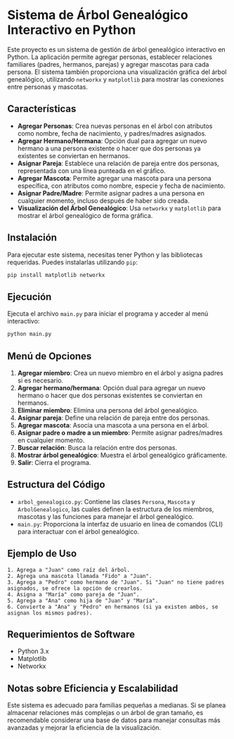 # Sistema de Árbol Genealógico Interactivo en Python

Este proyecto es un sistema de gestión de árbol genealógico interactivo en Python. La aplicación permite agregar personas, establecer relaciones familiares (padres, hermanos, parejas) y agregar mascotas para cada persona. El sistema también proporciona una visualización gráfica del árbol genealógico, utilizando `networkx` y `matplotlib` para mostrar las conexiones entre personas y mascotas.

## Características

- **Agregar Personas**: Crea nuevas personas en el árbol con atributos como nombre, fecha de nacimiento, y padres/madres asignados.
- **Agregar Hermano/Hermana**: Opción dual para agregar un nuevo hermano a una persona existente o hacer que dos personas ya existentes se conviertan en hermanos.
- **Asignar Pareja**: Establece una relación de pareja entre dos personas, representada con una línea punteada en el gráfico.
- **Agregar Mascota**: Permite agregar una mascota para una persona específica, con atributos como nombre, especie y fecha de nacimiento.
- **Asignar Padre/Madre**: Permite asignar padres a una persona en cualquier momento, incluso después de haber sido creada.
- **Visualización del Árbol Genealógico**: Usa `networkx` y `matplotlib` para mostrar el árbol genealógico de forma gráfica.

## Instalación

Para ejecutar este sistema, necesitas tener Python y las bibliotecas requeridas. Puedes instalarlas utilizando `pip`:

```bash
pip install matplotlib networkx
```

## Ejecución

Ejecuta el archivo `main.py` para iniciar el programa y acceder al menú interactivo:

```bash
python main.py
```

## Menú de Opciones

1. **Agregar miembro**: Crea un nuevo miembro en el árbol y asigna padres si es necesario.
2. **Agregar hermano/hermana**: Opción dual para agregar un nuevo hermano o hacer que dos personas existentes se conviertan en hermanos.
3. **Eliminar miembro**: Elimina una persona del árbol genealógico.
4. **Asignar pareja**: Define una relación de pareja entre dos personas.
5. **Agregar mascota**: Asocia una mascota a una persona en el árbol.
6. **Asignar padre o madre a un miembro**: Permite asignar padres/madres en cualquier momento.
7. **Buscar relación**: Busca la relación entre dos personas.
8. **Mostrar árbol genealógico**: Muestra el árbol genealógico gráficamente.
9. **Salir**: Cierra el programa.

## Estructura del Código

- `arbol_genealogico.py`: Contiene las clases `Persona`, `Mascota` y `ArbolGenealogico`, las cuales definen la estructura de los miembros, mascotas y las funciones para manejar el árbol genealógico.
- `main.py`: Proporciona la interfaz de usuario en línea de comandos (CLI) para interactuar con el árbol genealógico.

## Ejemplo de Uso

```plaintext
1. Agrega a "Juan" como raíz del árbol.
2. Agrega una mascota llamada "Fido" a "Juan".
3. Agrega a "Pedro" como hermano de "Juan". Si "Juan" no tiene padres asignados, se ofrece la opción de crearlos.
4. Asigna a "María" como pareja de "Juan".
5. Agrega a "Ana" como hija de "Juan" y "María".
6. Convierte a "Ana" y "Pedro" en hermanos (si ya existen ambos, se asignan los mismos padres).
```

## Requerimientos de Software

- Python 3.x
- Matplotlib
- Networkx
  
## Notas sobre Eficiencia y Escalabilidad

Este sistema es adecuado para familias pequeñas a medianas. Si se planea almacenar relaciones más complejas o un árbol de gran tamaño, es recomendable considerar una base de datos para manejar consultas más avanzadas y mejorar la eficiencia de la visualización.


